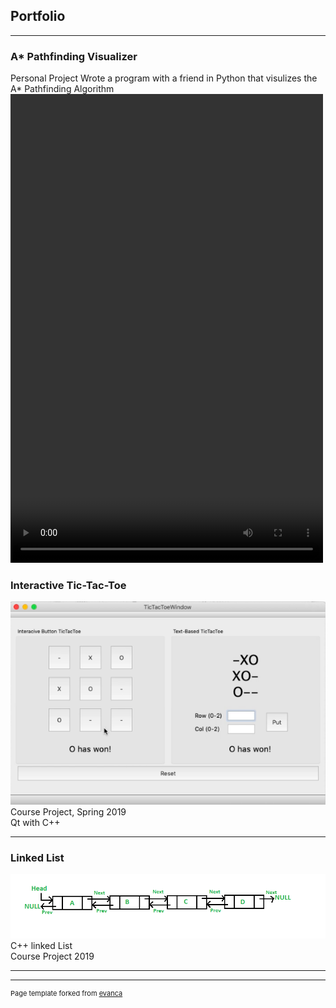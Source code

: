 ## Portfolio

---

### A* Pathfinding Visualizer

Personal Project
Wrote a program with a friend in Python that visulizes the A* Pathfinding Algorithm
<video width="500" height="750" controls>
  <source src="images/Vizulization.io(7-sec).mp4" type=video/mp4>
</video>

### Interactive Tic-Tac-Toe 


<img src="images/tick-tac-toe.png?raw=true"/>
Course Project, Spring 2019
<br>
Qt with C++

---

### Linked List
<img src="images/linkedlist.png?raw=true"/>
C++ linked List
<br>
Course Project 2019

---




---
<p style="font-size:11px">Page template forked from <a href="https://github.com/evanca/quick-portfolio">evanca</a></p>
<!-- Remove above link if you don't want to attibute -->
